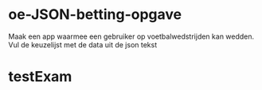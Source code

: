 # oe-JSON-betting-opgave
Maak een app waarmee een gebruiker op voetbalwedstrijden kan wedden. Vul de keuzelijst met de data uit de json tekst
# testExam

